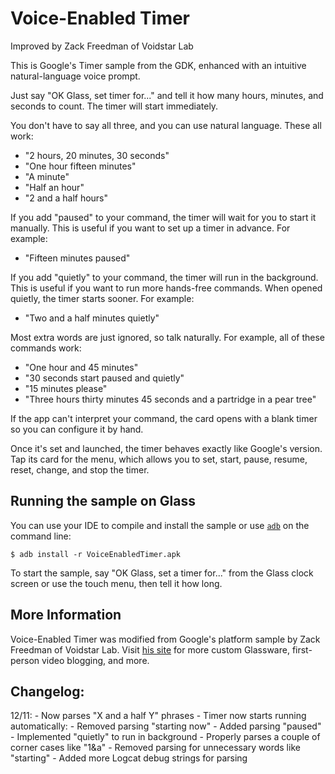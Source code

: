 Voice-Enabled Timer
===================

Improved by Zack Freedman of Voidstar Lab

This is Google's Timer sample from the GDK, enhanced with an intuitive natural-language voice prompt.

Just say "OK Glass, set timer for..." and tell it how many hours, minutes, and seconds to count. The timer will start immediately.

You don't have to say all three, and you can use natural language. These all work:
- "2 hours, 20 minutes, 30 seconds"
- "One hour fifteen minutes"
- "A minute"
- "Half an hour"
- "2 and a half hours"

If you add "paused" to your command, the timer will wait for you to start it manually. This is useful if you want to set up a timer in advance. For example:
- "Fifteen minutes paused"

If you add "quietly" to your command, the timer will run in the background. This is useful if you want to run more hands-free commands. When opened quietly, the timer starts sooner. For example:
- "Two and a half minutes quietly"

Most extra words are just ignored, so talk naturally. For example, all of these commands work:
- "One hour and 45 minutes"
- "30 seconds start paused and quietly"
- "15 minutes please"
- "Three hours thirty minutes 45 seconds and a partridge in a pear tree"

If the app can't interpret your command, the card opens with a blank timer so you can configure it by hand.

Once it's set and launched, the timer behaves exactly like Google's version. Tap its card for the menu, which allows you to set, start, pause, resume, reset, change, and stop the timer.

## Running the sample on Glass

You can use your IDE to compile and install the sample or use
[`adb`](https://developer.android.com/tools/help/adb.html)
on the command line:

    $ adb install -r VoiceEnabledTimer.apk

To start the sample, say "OK Glass, set a timer for..." from the Glass clock screen or use the touch menu, then tell it how long.

## More Information

Voice-Enabled Timer was modified from Google's platform sample by Zack Freedman of Voidstar Lab. Visit [his site](http://zackfreedman.com "the greatest site on the Web since Zombo.com") for more custom Glassware, first-person video blogging, and more.

## Changelog:
12/11: 
	- Now parses "X and a half Y" phrases
	- Timer now starts running automatically:
		- Removed parsing "starting now"
		- Added parsing "paused"
	- Implemented "quietly" to run in background
	- Properly parses a couple of corner cases like "1&a"
	- Removed parsing for unnecessary words like "starting"
	- Added more Logcat debug strings for parsing